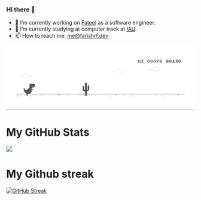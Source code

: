 ### Hi there 👋

- 🔭 I’m currently working on [Fateel](https://fateel.sa/) as a software engineer.
- 🌱 I’m currently studying at computer track at [IAU](https://www.iau.edu.sa/).
- 📫 How to reach me: me@farishrf.dev

![Dino](https://raw.githubusercontent.com/farishrf/farishrf/master/dino.gif)

# My GitHub Stats
<picture>
  <source
    srcset="https://github-readme-stats.vercel.app/api?username=farishrf&show_icons=true&theme=tokyonight&card_width=820"
    media="(prefers-color-scheme: dark)"
  />
  <source
    srcset="https://github-readme-stats.vercel.app/api?username=farishrf&show_icons=true&card_width=820"
    media="(prefers-color-scheme: light), (prefers-color-scheme: no-preference)"
  />
  <img src="https://github-readme-stats.vercel.app/api?username=farishrf&show_icons=true&card_width=820" />
</picture>

# My Github streak

[![GitHub Streak](https://streak-stats.demolab.com?user=farishrf&theme=holi-theme&card_width=820)](https://streak-stats.demolab.com?user=farishrf)